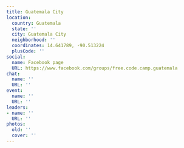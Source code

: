 ```yaml
---
title: Guatemala City
location:
  country: Guatemala
  state: ''
  city: Guatemala City
  neighborhood: ''
  coordinates: 14.641789, -90.513224
  plusCode: ''
social:
  name: Facebook page
  URL: https://www.facebook.com/groups/free.code.camp.guatemala
chat:
  name: ''
  URL: ''
event:
  name: ''
  URL: ''
leaders:
- name: ''
  URL: ''
photos:
  old: ''
  cover: ''
---
```

